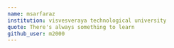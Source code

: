```yaml
---
name: msarfaraz
institution: visvesveraya technological university
quote: There's always something to learn
github_user: m2000
---
```

